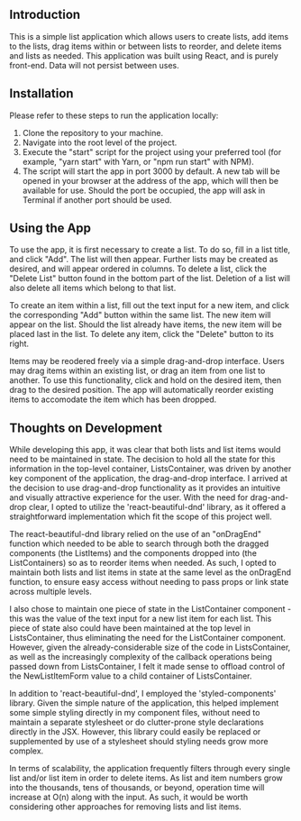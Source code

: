 ## Introduction

This is a simple list application which allows users to create lists, add items to the lists, drag items within or between lists to reorder, and delete items and lists as needed. This application was built using React, and is purely front-end. Data will not persist between uses. 

## Installation 
Please refer to these steps to run the application locally:

1) Clone the repository to your machine.
2) Navigate into the root level of the project.
3) Execute the "start" script for the project using your preferred tool (for example, "yarn start" with Yarn, or "npm run start" with NPM). 
4) The script will start the app in port 3000 by default. A new tab will be opened in your browser at the address of the app, which will then be available for use. Should the port be occupied, the app will ask in Terminal if another port should be used.  

## Using the App

To use the app, it is first necessary to create a list. To do so, fill in a list title, and click "Add". The list will then appear. Further lists may be created as desired, and will appear ordered in columns. To delete a list, click the "Delete List" button found in the bottom part of the list. Deletion of a list will also delete all items which belong to that list. 

To create an item within a list, fill out the text input for a new item, and click the corresponding "Add" button within the same list. The new item will appear on the list. Should the list already have items, the new item will be placed last in the list. To delete any item, click the "Delete" button to its right. 

Items may be reodered freely via a simple drag-and-drop interface. Users may drag items within an existing list, or drag an item from one list to another. To use this functionality, click and hold on the desired item, then drag to the desired position. The app will automatically reorder existing items to accomodate the item which has been dropped. 

## Thoughts on Development

While developing this app, it was clear that both lists and list items would need to be maintained in state. The decision to hold all the state for this information in the top-level container, ListsContainer, was driven by another key component of the application, the drag-and-drop interface. I arrived at the decision to use drag-and-drop functionality as it provides an intuitive and visually attractive experience for the user. With the need for drag-and-drop clear, I opted to utilize the 'react-beautiful-dnd' library, as it offered a straightforward implementation which fit the scope of this project well. 

The react-beautiful-dnd library relied on the use of an "onDragEnd" function which needed to be able to search through both the dragged components (the ListItems) and the components dropped into (the ListContainers) so as to reorder items when needed. As such, I opted to maintain both lists and list items in state at the same level as the onDragEnd function, to ensure easy access without needing to pass props or link state across multiple levels.

I also chose to maintain one piece of state in the ListContainer component - this was the value of the text input for a new list item for each list. This piece of state also could have been maintained at the top level in ListsContainer, thus eliminating the need for the ListContainer component. However, given the already-considerable size of the code in ListsContainer, as well as the increasingly complexity of the callback operations being passed down from ListsContainer, I felt it made sense to offload control of the NewListItemForm value to a child container of ListsContainer. 

In addition to 'react-beautiful-dnd', I employed the 'styled-components' library. Given the simple nature of the application, this helped implement some simple styling directly in my component files, without need to maintain a separate stylesheet or do clutter-prone style declarations directly in the JSX. However, this library could easily be replaced or supplemented by use of a stylesheet should styling needs grow more complex. 

In terms of scalability, the application frequently filters through every single list and/or list item in order to delete items. As list and item numbers grow into the thousands, tens of thousands, or beyond, operation time will increase at O(n) along with the input. As such, it would be worth considering other approaches for removing lists and list items.  

